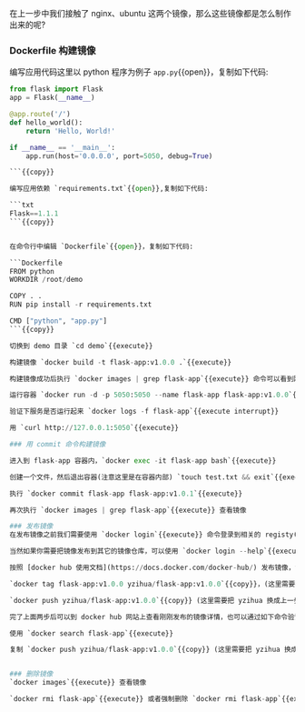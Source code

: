 在上一步中我们接触了 nginx、ubuntu 这两个镜像，那么这些镜像都是怎么制作出来的呢?

### Dockerfile 构建镜像

编写应用代码这里以 python 程序为例子 `app.py`{{open}}，复制如下代码:

```python
from flask import Flask
app = Flask(__name__)

@app.route('/')
def hello_world():
    return 'Hello, World!'

if __name__ == '__main__':
    app.run(host='0.0.0.0', port=5050, debug=True)

```{{copy}}

编写应用依赖 `requirements.txt`{{open}},复制如下代码:

```txt
Flask==1.1.1
```{{copy}}


在命令行中编辑 `Dockerfile`{{open}}，复制如下代码:

```Dockerfile
FROM python
WORKDIR /root/demo

COPY . .
RUN pip install -r requirements.txt

CMD ["python", "app.py"]
```{{copy}}

切换到 demo 目录 `cd demo`{{execute}}

构建镜像 `docker build -t flask-app:v1.0.0 .`{{execute}}

构建镜像成功后执行 `docker images | grep flask-app`{{execute}} 命令可以看到刚才我们构建的镜像

运行容器 `docker run -d -p 5050:5050 --name flask-app flask-app:v1.0.0`{{execute}}

验证下服务是否运行起来 `docker logs -f flask-app`{{execute interrupt}} 

用 `curl http://127.0.0.1:5050`{{execute}}

### 用 commit 命令构建镜像

进入到 flask-app 容器内，`docker exec -it flask-app bash`{{execute}}

创建一个文件，然后退出容器(注意这里是在容器内部) `touch test.txt && exit`{{execute}}

执行 `docker commit flask-app flask-app:v1.0.1`{{execute}}

再次执行 `docker images | grep flask-app`{{execute}} 查看镜像

### 发布镜像
在发布镜像之前我们需要使用 `docker login`{{execute}} 命令登录到相关的 registy(默认登录到 docker hub),根据命令行提示，输入 username、password。

当然如果你需要把镜像发布到其它的镜像仓库，可以使用 `docker login --help`{{execute}} 命令查看如何登录。

按照 [docker hub 使用文档](https://docs.docker.com/docker-hub/) 发布镜像，如：

`docker tag flask-app:v1.0.0 yzihua/flask-app:v1.0.0`{{copy}}，(这里需要把 yzihua 换成上一步你登录的账户名)

`docker push yzihua/flask-app:v1.0.0`{{copy}} (这里需要把 yzihua 换成上一步你登录的账户名)，注意镜像默认是公开的

完了上面两步后可以到 docker hub 网站上查看刚刚发布的镜像详情，也可以通过如下命令验证:

使用 `docker search flask-app`{{execute}}

复制 `docker push yzihua/flask-app:v1.0.0`{{copy}} (这里需要把 yzihua 换成上一步你登录的账户名) 到笔记本上执行


### 删除镜像
`docker images`{{execute}} 查看镜像

`docker rmi flask-app`{{execute}} 或者强制删除 `docker rmi flask-app`{{execute}} 

